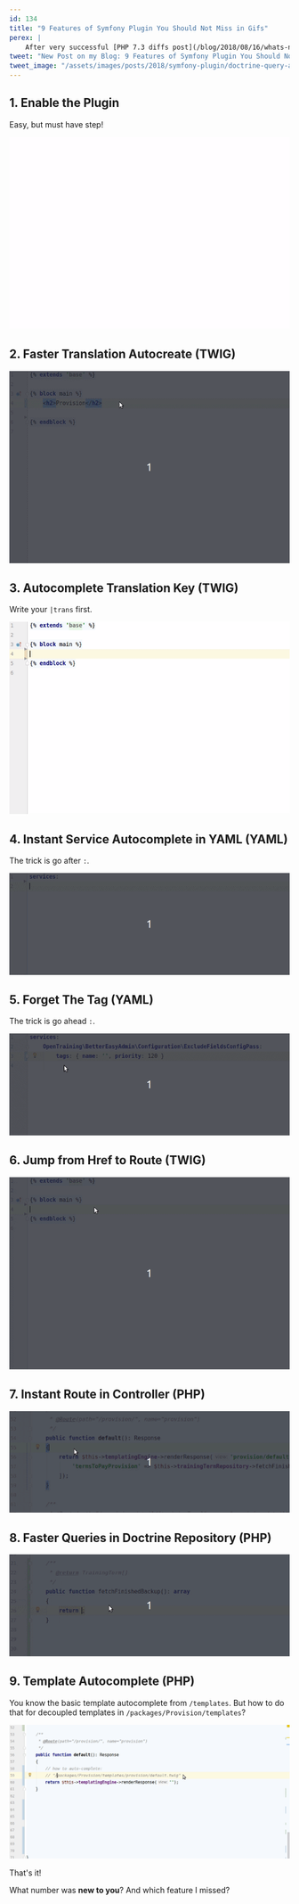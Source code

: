 ```yaml
---
id: 134
title: "9 Features of Symfony Plugin You Should Not Miss in Gifs"
perex: |
    After very successful [PHP 7.3 diffs post](/blog/2018/08/16/whats-new-in-php-73-in-30-seconds-in-diffs/), let's dive to gifs of [Symfony Plugin for PHPStorm](https://plugins.jetbrains.com/plugin/7219-symfony-plugin). You might know them, but they **might surprise you like they did surprise me**. Let's go!
tweet: "New Post on my Blog: 9 Features of Symfony Plugin You Should Not Miss in Gifs #phpstorm #symfony #gifs #learnIn30secs"
tweet_image: "/assets/images/posts/2018/symfony-plugin/doctrine-query-autocomplete.gif"
---
```


## 1. Enable the Plugin

Easy, but must have step!

<img src="/assets/images/posts/2018/symfony-plugin/enable.gif" class="img-thumbnail">

<br>

## 2. Faster Translation Autocreate (TWIG)

<img src="/assets/images/posts/2018/symfony-plugin/translate-add-key.gif" class="img-thumbnail">

<br>

## 3. Autocomplete Translation Key (TWIG)

Write your `|trans` first.

<img src="/assets/images/posts/2018/symfony-plugin/translate-autocomplete.gif" class="img-thumbnail">

<br>

## 4. Instant Service Autocomplete in YAML  (YAML)

The trick is go after `:`.

<img src="/assets/images/posts/2018/symfony-plugin/yaml-class.gif" class="img-thumbnail">

<br>

## 5. Forget The Tag (YAML)

The trick is go ahead `:`.

<img src="/assets/images/posts/2018/symfony-plugin/yaml-tag.gif" class="img-thumbnail">

<br>

## 6. Jump from Href to Route (TWIG)

<img src="/assets/images/posts/2018/symfony-plugin/route-in-twig.gif" class="img-thumbnail">

<br>

## 7. Instant Route in Controller (PHP)

<img src="/assets/images/posts/2018/symfony-plugin/route-in-php.gif" class="img-thumbnail">

<br>

## 8. Faster Queries in Doctrine Repository (PHP)

<img src="/assets/images/posts/2018/symfony-plugin/doctrine-query-autocomplete.gif" class="img-thumbnail">

<br>

## 9. Template Autocomplete (PHP)

You know the basic template autocomplete from `/templates`. But how to do that for decoupled templates in `/packages/Provision/templates`?

<img src="/assets/images/posts/2018/symfony-plugin/template-elsewhere.gif" class="img-thumbnail">

<br>

That's it!

What number was **new to you**? And which feature I missed?
